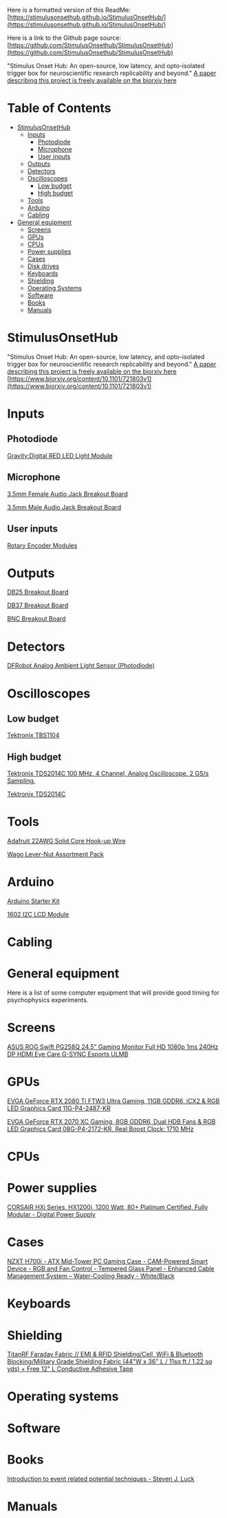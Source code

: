 
Here is a formatted version of this ReadMe:  [https://stimulusonsethub.github.io/StimulusOnsetHub/](https://stimulusonsethub.github.io/StimulusOnsetHub/)

Here is a link to the Github page source:  [https://github.com/StimulusOnsethub/StimulusOnsetHub](https://github.com/StimulusOnsethub/StimulusOnsetHub)

"Stimulus Onset Hub: An open-source, low latency, and opto-isolated trigger box for neuroscientific research replicability and beyond."
[A paper describing this project is freely available on the biorxiv here](https://www.biorxiv.org/content/10.1101/721803v1.full)

Table of Contents
=================

   * [StimulusOnsetHub](#stimulusonsethub)
     * [Inputs](#inputs)
        * [Photodiode](#photodiode)
        * [Microphone](#microphone)
        * [User inputs](#user-inputs)
     * [Outputs](#outputs)
     * [Detectors](#detectors)
     * [Oscilloscopes](#oscilloscopes)
        * [Low budget](#low-budget)
        * [High budget](#high-budget)
     * [Tools](#tools)
     * [Arduino](#arduino)
     * [Cabling](#cabling)
   * [General equipment](#general-equipment)
     * [Screens](#screens)
     * [GPUs](#gpus)
     * [CPUs](#cpus)
     * [Power supplies](#power-supplies)
     * [Cases](#cases)
     * [Disk drives](#disk-drives)
     * [Keyboards](#keyboard)
     * [Shielding](#shielding)
     * [Operating Systems](#operating-systems)
     * [Software](#software)
     * [Books](#books)
     * [Manuals](#manuals)

     

# StimulusOnsetHub

"Stimulus Onset Hub: An open-source, low latency, and opto-isolated trigger box for neuroscientific research replicability and beyond."
[A paper describing this project is freely available on the biorxiv here](https://www.biorxiv.org/content/10.1101/721803v1)
[https://www.biorxiv.org/content/10.1101/721803v1](https://www.biorxiv.org/content/10.1101/721803v1)


Inputs
==========


Photodiode
----------
[Gravity:Digital RED LED Light Module](https://www.amazon.com/Gravity-brightness-Compatible-expansion-connection/dp/B07CDQTFTD/ref=as_li_ss_tl?keywords=light+detector+df+robot&qid=1564616503&s=gateway&sr=8-1&linkCode=sl1&tag=stimulusonset-20&linkId=ef9724a826e2771ff7075fe37aafd257)

Microphone
----------

[3.5mm Female Audio Jack Breakout Board](https://www.amazon.com/Daughter-Cards-Boards-Stereo-Breakout/dp/B00HKID282/)

[3.5mm Male Audio Jack Breakout Board](https://www.amazon.com/Cerrxian-Terminal-Headphone-Converter-Adapter/dp/B06WRRGYMM/)

User inputs
-----------
[Rotary Encoder Modules](https://www.amazon.com/Cylewet-Encoder-15×16-5-Arduino-CYT1062/dp/B06XQTHDRR/)


Outputs
==========

[DB25 Breakout Board](https://www.amazon.com/Electronics-Salon-Female-Breakout-Terminal-Connector/dp/B0179FC7G8/)

[DB37 Breakout Board](https://www.amazon.com/Electronics-Salon-Female-Breakout-Terminal-Connector/dp/B0179FOUQI/)

[BNC Breakout Board](https://www.amazon.com/Breakout-Board-Screw-Terminals-Clips/dp/B00VMTTPSQ/)

Detectors
==========

[DFRobot Analog Ambient Light Sensor (Photodiode)](https://www.amazon.com/Ambient-Density-Reflect-Voltage-Controller/dp/B01D5VD23C/)

Oscilloscopes
==========

Low budget
----------
[Tektronix TBS1104](https://www.amazon.com/gp/product/B00A4LKH2G/ref=as_li_tl?ie=UTF8&camp=1789&creative=9325&creativeASIN=B00A4LKH2G&linkCode=as2&tag=stimulusonset-20&linkId=8eede294bcce435751f7fb886e955f47)

High budget
----------

<a target="_blank" href="https://www.amazon.com/gp/product/B00A4LKH2G/ref=as_li_tl?ie=UTF8&camp=1789&creative=9325&creativeASIN=B00A4LKH2G&linkCode=as2&tag=stimulusonset-20&linkId=8eede294bcce435751f7fb886e955f47">Tektronix TDS2014C 100 MHz, 4 Channel, Analog Oscilloscope, 2 GS/s Sampling,</a><img src="//ir-na.amazon-adsystem.com/e/ir?t=stimulusonset-20&l=am2&o=1&a=B00A4LKH2G" width="1" height="1" border="0" alt="" style="border:none !important; margin:0px !important;" />

[Tektronix TDS2014C](https://www.amazon.com/gp/product/B00A4LKH2G/ref=as_li_tl?ie=UTF8&camp=1789&creative=9325&creativeASIN=B00A4LKH2G&linkCode=as2&tag=stimulusonset-20&linkId=8eede294bcce435751f7fb886e955f47)

Tools
==========

[Adafruit 22AWG Solid Core Hook-up Wire](https://www.amazon.com/Hook-up-Wire-Spool-Set-22AWG/dp/B01LZ6078M/)

[Wago Lever-Nut Assortment Pack](https://www.amazon.com/Wago-Lever-Nut-Assortment-Pocket-Pack/dp/B01N0LRTXZ/)

Arduino
==========

[Arduino Starter Kit](https://www.amazon.com/Arduino-Starter-Kit-English-Official/dp/B009UKZV0A/)

[1602 I2C LCD Module](https://www.amazon.com/SunFounder-Serial-Module-Display-Arduino/dp/B019K5X53O/)

Cabling
==========

# General equipment
Here is a list of some computer equipment that will provide good timing for psychophysics experiments.

Screens
==========
[ASUS ROG Swift PG258Q 24.5” Gaming Monitor Full HD 1080p 1ms 240Hz DP HDMI Eye Care G-SYNC Esports ULMB](https://amzn.to/2K1x2OA)

GPUs
==========
[EVGA GeForce RTX 2080 Ti FTW3 Ultra Gaming, 11GB GDDR6, iCX2 & RGB LED Graphics Card 11G-P4-2487-KR](https://amzn.to/2LROsz6)

[EVGA GeForce RTX 2070 XC Gaming, 8GB GDDR6, Dual HDB Fans & RGB LED Graphics Card 08G-P4-2172-KR, Real Boost Clock: 1710 MHz](https://amzn.to/2LQasuh)

CPUs
==========

Power supplies
==========
[CORSAIR HXi Series, HX1200i, 1200 Watt, 80+ Platinum Certified, Fully Modular - Digital Power Supply](https://amzn.to/2LRlGyU)

Cases
==========
[NZXT H700i - ATX Mid-Tower PC Gaming Case - CAM-Powered Smart Device - RGB and Fan Control - Tempered Glass Panel - Enhanced Cable Management System – Water-Cooling Ready - White/Black ](https://www.amazon.com/Mid-Tower-Computer-digital-lighting-CA-H700W-WB/dp/B075B91T7Q/ref=as_li_ss_tl?keywords=quiet+case+atx&qid=1564616215&s=gateway&sr=8-12&linkCode=sl1&tag=stimulusonset-20&linkId=ac12af40f3b5c2dd8fba79b6914f5e58)

Keyboards
==========

Shielding
==========
[TitanRF Faraday Fabric // EMI & RFID Shielding/Cell, WiFi & Bluetooth Blocking/Military Grade Shielding Fabric (44"W x 36" L / 11sq ft / 1.22 sq yds) + Free 12" L Conductive Adhesive Tape ](https://www.amazon.com/Shielding-Bluetooth-MILITARY-SHIELDING-CONDUCTIVE/dp/B01M294MGK/ref=as_li_ss_tl?keywords=faraday+cage&qid=1564616329&s=gateway&sr=8-4&linkCode=sl1&tag=stimulusonset-20&linkId=dc5c49026c24140199bbadcfecbfc4ac)

Operating systems
==========

Software
==========

Books
==========
[Introduction to event related potential techniques - Steven J. Luck](https://www.amazon.com/Introduction-Event-Related-Potential-Technique-Bradford/dp/0262525852/ref=as_li_ss_tl?keywords=introduction+to+eeg+luck&qid=1564614189&s=gateway&sr=8-1&linkCode=sl1&tag=stimulusonset-20&linkId=f0f85a82ada6183b780cc818b976caab)

Manuals
==========
